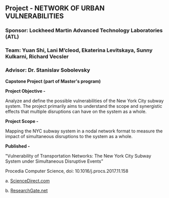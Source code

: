 ## Project - NETWORK OF URBAN VULNERABILITIES

### Sponsor: Lockheed Martin Advanced Technology Laboratories (ATL)

### Team:  Yuan Shi, Lani M’cleod, Ekaterina Levitskaya, Sunny Kulkarni, Richard Vecsler

### Advisor:  Dr. Stanislav Sobolevsky

**Capstone Project (part of Master's program)**

**Project Objective -**

Analyze and define the possible vulnerabilities of the New York City subway system. The project primarily aims to understand the scope and synergistic effects that multiple disruptions can have on the system as a whole. 

**Project Scope -**

Mapping the NYC subway system in a nodal network format to measure the impact of simultaneous disruptions to the system as a whole.

**Published -**

"Vulnerability of Transportation Networks: The New York City Subway System under Simultaneous Disruptive Events”

Procedia Computer Science, doi: 10.1016/j.procs.2017.11.158

  a. [ScienceDirect.com](https://www.sciencedirect.com/science/article/pii/S1877050917323682)

  b. [ResearchGate.net](https://www.researchgate.net/publication/321460149_Vulnerability_of_Transportation_Networks_The_New_York_City_Subway_System_under_Simultaneous_Disruptive_Events)
